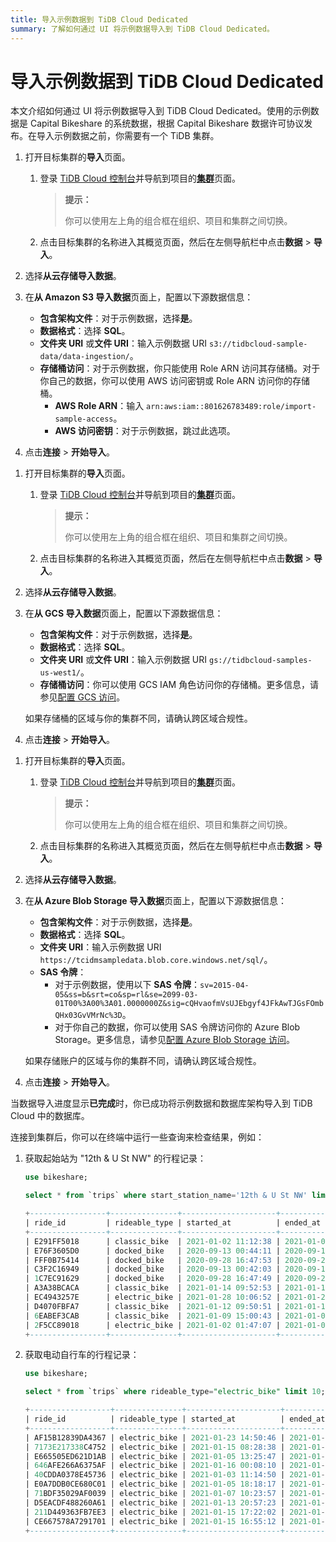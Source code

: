 ```yaml
---
title: 导入示例数据到 TiDB Cloud Dedicated
summary: 了解如何通过 UI 将示例数据导入到 TiDB Cloud Dedicated。
---
```


# 导入示例数据到 TiDB Cloud Dedicated

本文介绍如何通过 UI 将示例数据导入到 TiDB Cloud Dedicated。使用的示例数据是 Capital Bikeshare 的系统数据，根据 Capital Bikeshare 数据许可协议发布。在导入示例数据之前，你需要有一个 TiDB 集群。

<SimpleTab>
<div label="Amazon S3">

1. 打开目标集群的**导入**页面。

    1. 登录 [TiDB Cloud 控制台](https://tidbcloud.com/)并导航到项目的[**集群**](https://tidbcloud.com/project/clusters)页面。

        > **提示：**
        >
        > 你可以使用左上角的组合框在组织、项目和集群之间切换。

    2. 点击目标集群的名称进入其概览页面，然后在左侧导航栏中点击**数据** > **导入**。

2. 选择**从云存储导入数据**。

3. 在**从 Amazon S3 导入数据**页面上，配置以下源数据信息：

    - **包含架构文件**：对于示例数据，选择**是**。
    - **数据格式**：选择 **SQL**。
    - **文件夹 URI** 或**文件 URI**：输入示例数据 URI `s3://tidbcloud-sample-data/data-ingestion/`。
    - **存储桶访问**：对于示例数据，你只能使用 Role ARN 访问其存储桶。对于你自己的数据，你可以使用 AWS 访问密钥或 Role ARN 访问你的存储桶。
        - **AWS Role ARN**：输入 `arn:aws:iam::801626783489:role/import-sample-access`。
        - **AWS 访问密钥**：对于示例数据，跳过此选项。

4. 点击**连接** > **开始导入**。

</div>
<div label="Google Cloud">

1. 打开目标集群的**导入**页面。

    1. 登录 [TiDB Cloud 控制台](https://tidbcloud.com/)并导航到项目的[**集群**](https://tidbcloud.com/project/clusters)页面。

        > **提示：**
        >
        > 你可以使用左上角的组合框在组织、项目和集群之间切换。

    2. 点击目标集群的名称进入其概览页面，然后在左侧导航栏中点击**数据** > **导入**。

2. 选择**从云存储导入数据**。

3. 在**从 GCS 导入数据**页面上，配置以下源数据信息：

    - **包含架构文件**：对于示例数据，选择**是**。
    - **数据格式**：选择 **SQL**。
    - **文件夹 URI** 或**文件 URI**：输入示例数据 URI `gs://tidbcloud-samples-us-west1/`。
    - **存储桶访问**：你可以使用 GCS IAM 角色访问你的存储桶。更多信息，请参见[配置 GCS 访问](/tidb-cloud/dedicated-external-storage.md#configure-gcs-access)。

    如果存储桶的区域与你的集群不同，请确认跨区域合规性。

4. 点击**连接** > **开始导入**。

</div>

<div label="Azure Blob Storage">

1. 打开目标集群的**导入**页面。

    1. 登录 [TiDB Cloud 控制台](https://tidbcloud.com/)并导航到项目的[**集群**](https://tidbcloud.com/project/clusters)页面。

        > **提示：**
        >
        > 你可以使用左上角的组合框在组织、项目和集群之间切换。

    2. 点击目标集群的名称进入其概览页面，然后在左侧导航栏中点击**数据** > **导入**。

2. 选择**从云存储导入数据**。

3. 在**从 Azure Blob Storage 导入数据**页面上，配置以下源数据信息：

    - **包含架构文件**：对于示例数据，选择**是**。
    - **数据格式**：选择 **SQL**。
    - **文件夹 URI**：输入示例数据 URI `https://tcidmsampledata.blob.core.windows.net/sql/`。
    - **SAS 令牌**：
        - 对于示例数据，使用以下 **SAS 令牌**：`sv=2015-04-05&ss=b&srt=co&sp=rl&se=2099-03-01T00%3A00%3A01.0000000Z&sig=cQHvaofmVsUJEbgyf4JFkAwTJGsFOmbQHx03GvVMrNc%3D`。
        - 对于你自己的数据，你可以使用 SAS 令牌访问你的 Azure Blob Storage。更多信息，请参见[配置 Azure Blob Storage 访问](/tidb-cloud/dedicated-external-storage.md#configure-azure-blob-storage-access)。

    如果存储账户的区域与你的集群不同，请确认跨区域合规性。

4. 点击**连接** > **开始导入**。

</div>
</SimpleTab>

当数据导入进度显示**已完成**时，你已成功将示例数据和数据库架构导入到 TiDB Cloud 中的数据库。

连接到集群后，你可以在终端中运行一些查询来检查结果，例如：

1. 获取起始站为 "12th & U St NW" 的行程记录：

    ```sql
    use bikeshare;
    ```

    ```sql
    select * from `trips` where start_station_name='12th & U St NW' limit 10;
    ```

    ```sql
    +-----------------+---------------+---------------------+---------------------+--------------------+------------------+-------------------------------------------+----------------+-----------+------------+-----------+------------+---------------+
    | ride_id         | rideable_type | started_at          | ended_at            | start_station_name | start_station_id | end_station_name                          | end_station_id | start_lat | start_lng  | end_lat   | end_lng    | member_casual |
    +-----------------+---------------+---------------------+---------------------+--------------------+------------------+-------------------------------------------+----------------+-----------+------------+-----------+------------+---------------+
    | E291FF5018      | classic_bike  | 2021-01-02 11:12:38 | 2021-01-02 11:23:47 | 12th & U St NW     |            31268 | 7th & F St NW / National Portrait Gallery |          31232 | 38.916786 |  -77.02814 |  38.89728 | -77.022194 | member        |
    | E76F3605D0      | docked_bike   | 2020-09-13 00:44:11 | 2020-09-13 00:59:38 | 12th & U St NW     |            31268 | 17th St & Massachusetts Ave NW            |          31267 | 38.916786 |  -77.02814 | 38.908142 |  -77.03836 | casual        |
    | FFF0B75414      | docked_bike   | 2020-09-28 16:47:53 | 2020-09-28 16:57:30 | 12th & U St NW     |            31268 | 17th St & Massachusetts Ave NW            |          31267 | 38.916786 |  -77.02814 | 38.908142 |  -77.03836 | casual        |
    | C3F2C16949      | docked_bike   | 2020-09-13 00:42:03 | 2020-09-13 00:59:43 | 12th & U St NW     |            31268 | 17th St & Massachusetts Ave NW            |          31267 | 38.916786 |  -77.02814 | 38.908142 |  -77.03836 | casual        |
    | 1C7EC91629      | docked_bike   | 2020-09-28 16:47:49 | 2020-09-28 16:57:26 | 12th & U St NW     |            31268 | 17th St & Massachusetts Ave NW            |          31267 | 38.916786 |  -77.02814 | 38.908142 |  -77.03836 | member        |
    | A3A38BCACA      | classic_bike  | 2021-01-14 09:52:53 | 2021-01-14 10:00:51 | 12th & U St NW     |            31268 | 10th & E St NW                            |          31256 | 38.916786 |  -77.02814 | 38.895912 |  -77.02606 | member        |
    | EC4943257E      | electric_bike | 2021-01-28 10:06:52 | 2021-01-28 10:16:28 | 12th & U St NW     |            31268 | 10th & E St NW                            |          31256 | 38.916843 | -77.028206 |  38.89607 |  -77.02608 | member        |
    | D4070FBFA7      | classic_bike  | 2021-01-12 09:50:51 | 2021-01-12 09:59:41 | 12th & U St NW     |            31268 | 10th & E St NW                            |          31256 | 38.916786 |  -77.02814 | 38.895912 |  -77.02606 | member        |
    | 6EABEF3CAB      | classic_bike  | 2021-01-09 15:00:43 | 2021-01-09 15:18:30 | 12th & U St NW     |            31268 | 1st & M St NE                             |          31603 | 38.916786 |  -77.02814 | 38.905697 | -77.005486 | member        |
    | 2F5CC89018      | electric_bike | 2021-01-02 01:47:07 | 2021-01-02 01:58:29 | 12th & U St NW     |            31268 | 3rd & H St NE                             |          31616 | 38.916836 |  -77.02815 |  38.90074 |  -77.00219 | member        |
    +-----------------+---------------+---------------------+---------------------+--------------------+------------------+-------------------------------------------+----------------+-----------+------------+-----------+------------+---------------+
    ```

2. 获取电动自行车的行程记录：

    ```sql
    use bikeshare;
    ```

    ```sql
    select * from `trips` where rideable_type="electric_bike" limit 10;
    ```

    ```sql
    +------------------+---------------+---------------------+---------------------+----------------------------------------+------------------+-------------------------------------------------------+----------------+-----------+------------+-----------+------------+---------------+
    | ride_id          | rideable_type | started_at          | ended_at            | start_station_name                     | start_station_id | end_station_name                                      | end_station_id | start_lat | start_lng  | end_lat   | end_lng    | member_casual |
    +------------------+---------------+---------------------+---------------------+----------------------------------------+------------------+-------------------------------------------------------+----------------+-----------+------------+-----------+------------+---------------+
    | AF15B12839DA4367 | electric_bike | 2021-01-23 14:50:46 | 2021-01-23 14:59:55 | Columbus Circle / Union Station        |            31623 | 15th & East Capitol St NE                             |          31630 |   38.8974 |  -77.00481 | 38.890    | 76.98354   | member        |
    | 7173E217338C4752 | electric_bike | 2021-01-15 08:28:38 | 2021-01-15 08:33:49 | 37th & O St NW / Georgetown University |            31236 | 34th St & Wisconsin Ave NW                            |          31226 | 38.907825 | -77.071655 | 38.916    | -77.0683   | member        |
    | E665505ED621D1AB | electric_bike | 2021-01-05 13:25:47 | 2021-01-05 13:35:58 | N Lynn St & Fairfax Dr                 |            31917 | 34th St & Wisconsin Ave NW                            |          31226 |  38.89359 |  -77.07089 | 38.916    | 77.06829   | member        |
    | 646AFE266A6375AF | electric_bike | 2021-01-16 00:08:10 | 2021-01-16 00:35:58 | 7th St & Massachusetts Ave NE          |            31647 | 34th St & Wisconsin Ave NW                            |          31226 | 38.892235 | -76.996025 |  38.91    | 7.068245   | member        |
    | 40CDDA0378E45736 | electric_bike | 2021-01-03 11:14:50 | 2021-01-03 11:26:04 | N Lynn St & Fairfax Dr                 |            31917 | 34th St & Wisconsin Ave NW                            |          31226 | 38.893734 |  -77.07096 | 38.916    | 7.068275   | member        |
    | E0A7DDB0CE680C01 | electric_bike | 2021-01-05 18:18:17 | 2021-01-05 19:04:11 | Maine Ave & 7th St SW                  |            31609 | Smithsonian-National Mall / Jefferson Dr & 12th St SW |          31248 | 38.878727 |  -77.02304 |   38.8    | 7.028755   | casual        |
    | 71BDF35029AF0039 | electric_bike | 2021-01-07 10:23:57 | 2021-01-07 10:59:43 | 10th & K St NW                         |            31263 | East West Hwy & Blair Mill Rd                         |          32019 |  38.90279 |  -77.02633 | 38.990    | 77.02937   | member        |
    | D5EACDF488260A61 | electric_bike | 2021-01-13 20:57:23 | 2021-01-13 21:04:19 | 8th & H St NE                          |            31661 | 15th & East Capitol St NE                             |          31630 |  38.89985 | -76.994835 |  38.88    | 76.98345   | member        |
    | 211D449363FB7EE3 | electric_bike | 2021-01-15 17:22:02 | 2021-01-15 17:35:49 | 7th & K St NW                          |            31653 | 15th & East Capitol St NE                             |          31630 |  38.90216 |   -77.0211 |  38.88    | 76.98357   | casual        |
    | CE667578A7291701 | electric_bike | 2021-01-15 16:55:12 | 2021-01-15 17:38:26 | East West Hwy & 16th St                |            32056 | East West Hwy & Blair Mill Rd                         |          32019 | 38.995674 |  -77.03868 | 38.990    | 77.02953   | casual        |
    +------------------+---------------+---------------------+---------------------+----------------------------------------+------------------+-------------------------------------------------------+----------------+-----------+------------+-----------+------------+---------------+
    ```
